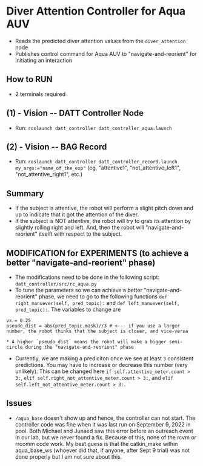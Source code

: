 # Diver Attention Controller for Aqua AUV
* Reads the predicted diver attention values from the `diver_attention` node
* Publishes control command for Aqua AUV to "navigate-and-reorient" for initiating an interaction

## How to RUN
* 2 terminals required

## (1) - Vision -- DATT Controller Node
* Run: `roslaunch datt_controller datt_controller_aqua.launch`

## (2) - Vision -- BAG Record
* Run: `roslaunch datt_controller datt_controller_record.launch my_args:="name_of_the_exp"` (eg, "attentive1", "not_attentive_left1", "not_attentive_right1", etc.)

## Summary
* If the subject is attentive, the robot will perform a slight pitch down and up to indicate that it got the attention of the diver.
* If the subject is NOT attentive, the robot will try to grab its attention by slightly rolling right and left. And, then the robot will "navigate-and-reorient" itselft with respect to the subject.

## MODIFICATION for EXPERIMENTS (to achieve a better "navigate-and-reorient" phase)
* The modifications need to be done in the following script: `datt_controller/src/rc_aqua.py`
* To tune the parameters so we can achieve a better "navigate-and-reorient" phase, we need to go to the following functions `def right_manuever(self, pred_topic):` and `def left_manuever(self, pred_topic):`. The variables to change are 
```
vx = 0.25
pseudo_dist = abs(pred_topic.mask)//3 # <--- if you use a larger number, the robot thinks that the subject is closer, and vice-versa
```
    * A higher `pseudo_dist` means the robot will make a bigger semi-circle during the "navigate-and-reorient" phase
* Currently, we are making a prediciton once we see at least `3` consistent predictions. You may have to increase or decrease this number (very unlikely). This can be changed here `if self.attentive_meter.count > 3:`, `elif self.right_not_attentive_meter.count > 3:`, and `elif self.left_not_attentive_meter.count > 3:`.

## Issues
* `/aqua_base` doesn't show up and hence, the controller can not start. The controller code was fine when it was last run on September 9, 2022 in pool. Both Michael and Junaed saw this error before an outreach event in our lab, but we never found a fix. Because of this, none of the rcvm or rrcomm code work. My best guess is that the catkin_make within aqua_base_ws (whoever did that, if anyone, after Sept 9 trial) was not done properly but I am not sure about this.
